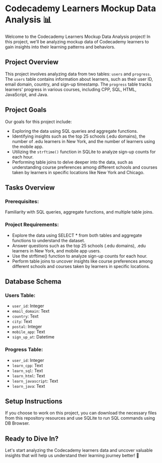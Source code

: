 # Codecademy Learners Mockup Data Analysis 📊

Welcome to the Codecademy Learners Mockup Data Analysis project! In this project, we'll be analyzing mockup data of Codecademy learners to gain insights into their learning patterns and behaviors.

## Project Overview
This project involves analyzing data from two tables: `users` and `progress`. The `users` table contains information about learners, such as their user ID, email domain, country, and sign-up timestamp. The `progress` table tracks learners' progress in various courses, including CPP, SQL, HTML, JavaScript, and Java.

## Project Goals
Our goals for this project include:

- Exploring the data using SQL queries and aggregate functions.
- Identifying insights such as the top 25 schools (.edu domains), the number of .edu learners in New York, and the number of learners using the mobile app.
- Utilizing the `strftime()` function in SQLite to analyze sign-up counts for each hour.
- Performing table joins to delve deeper into the data, such as understanding course preferences among different schools and courses taken by learners in specific locations like New York and Chicago.

## Tasks Overview
### Prerequisites:
Familiarity with SQL queries, aggregate functions, and multiple table joins.

### Project Requirements:
- Explore the data using SELECT * from both tables and aggregate functions to understand the dataset.
- Answer questions such as the top 25 schools (.edu domains), .edu learners in New York, and mobile app users.
- Use the strftime() function to analyze sign-up counts for each hour.
- Perform table joins to uncover insights like course preferences among different schools and courses taken by learners in specific locations.

## Database Schema
### Users Table:
- `user_id`: Integer
- `email_domain`: Text
- `country`: Text
- `city`: Text
- `postal`: Integer
- `mobile_app`: Text
- `sign_up_at`: Datetime

### Progress Table:
- `user_id`: Integer
- `learn_cpp`: Text
- `learn_sql`: Text
- `learn_html`: Text
- `learn_javascript`: Text
- `learn_java`: Text

## Setup Instructions
If you choose to work on this project, you can download the necessary files from this repository resources and use SQLite to run SQL commands using DB Browser.

## Ready to Dive In?
Let's start analyzing the Codecademy learners data and uncover valuable insights that will help us understand their learning journey better! 🚀
